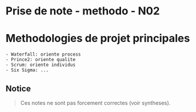 # Prise de note - methodo - N02


# Methodologies de projet principales
    - Waterfall: oriente process
    - Prince2: oriente qualite
    - Scrum: oriente individus
    - Six Sigma: ...

## Notice

> Ces notes ne sont pas forcement correctes (voir syntheses).